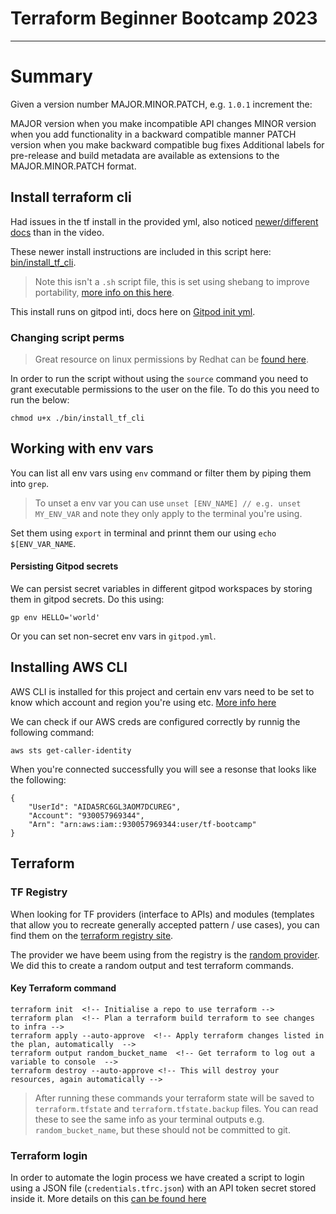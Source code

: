 # Terraform Beginner Bootcamp 2023

---

# Summary

Given a version number MAJOR.MINOR.PATCH, e.g. `1.0.1` increment the:

MAJOR version when you make incompatible API changes
MINOR version when you add functionality in a backward compatible manner
PATCH version when you make backward compatible bug fixes
Additional labels for pre-release and build metadata are available as extensions to the MAJOR.MINOR.PATCH format.

## Install terraform cli

Had issues in the tf install in the provided yml, also noticed [newer/different docs](https://developer.hashicorp.com/terraform/cli/commands) than in the video. 

These newer install instructions are included in this script here: [bin/install_tf_cli](./bin/install_tf_cli). 

> Note this isn't a `.sh` script file, this is set using shebang to improve portability, [more info on this here](https://en.wikipedia.org/wiki/Shebang_(Unix)#Portability).

This install runs on gitpod inti, docs here on [Gitpod init yml](https://www.gitpod.io/docs/configure/workspaces/tasks).

### Changing script perms

> Great resource on linux permissions by Redhat can be [found here](https://www.redhat.com/sysadmin/linux-file-permissions-explained).

In order to run the script without using the `source` command you need to grant executable permissions to the user on the file. To do this you need to run the below:

```
chmod u+x ./bin/install_tf_cli
```


## Working with env vars

You can list all env vars using `env` command or filter them by piping them into `grep`.

> To unset a env var you can use `unset [ENV_NAME] // e.g. unset MY_ENV_VAR` and note they only apply to the terminal you're using.

Set them using `export` in terminal and prinnt them our using `echo $[ENV_VAR_NAME`.  

#### Persisting Gitpod secrets

We can persist secret variables in different gitpod workspaces by storing them in gitpod secrets. Do this using:

```
gp env HELLO='world'
```

Or you can set non-secret env vars in `gitpod.yml`.

## Installing AWS CLI

AWS CLI is installed for this project and certain env vars need to be set to know which account and region you're using etc. [More info here](https://docs.aws.amazon.com/cli/latest/userguide/getting-started-install.html)

We can check if our AWS creds are configured correctly by runnig the following command:

```
aws sts get-caller-identity
```

When you're connected successfully you will see a resonse that looks like the following:

```
{
    "UserId": "AIDA5RC6GL3AOM7DCUREG",
    "Account": "930057969344",
    "Arn": "arn:aws:iam::930057969344:user/tf-bootcamp"
}
```

## Terraform 

### TF Registry 

When looking for TF providers (interface to APIs) and modules (templates that allow you to recreate generally accepted pattern / use cases), you can find them on the [terraform registry site](https://registry.terraform.io/).

The provider we have beem using from the registry is the [random provider](https://registry.terraform.io/providers/hashicorp/random/latest/docs/resources/string). We did this to create a random output and test terraform commands. 


#### Key Terraform command 

```
terraform init  <!-- Initialise a repo to use terraform -->
terraform plan  <!-- Plan a terraform build terraform to see changes to infra -->
terraform apply --auto-approve  <!-- Apply terraform changes listed in the plan, automatically  -->
terraform output random_bucket_name  <!-- Get terraform to log out a variable to console  -->
terraform destroy --auto-approve <!-- This will destroy your resources, again automatically -->
```
> After running these commands your terraform state will be saved to `terraform.tfstate` and `terraform.tfstate.backup` files. You can read these to see the same info as your terminal outputs e.g. `random_bucket_name`, but these should not be committed to git.

### Terraform login

In order to automate the login process we have created a script to login using a JSON file (`credentials.tfrc.json`) with an API token secret stored inside it. More details on this [can be found here](https://developer.hashicorp.com/terraform/cli/commands/login)